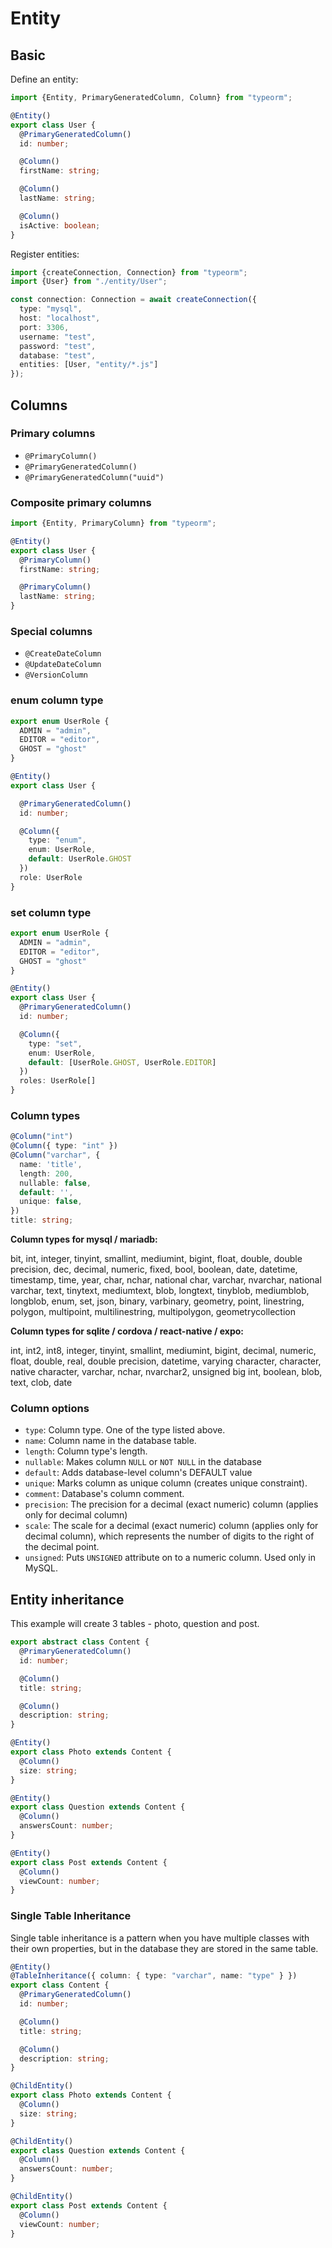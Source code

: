 # Entity

## Basic

Define an entity:

```ts
import {Entity, PrimaryGeneratedColumn, Column} from "typeorm";

@Entity()
export class User {
  @PrimaryGeneratedColumn()
  id: number;

  @Column()
  firstName: string;

  @Column()
  lastName: string;

  @Column()
  isActive: boolean;
}
```

Register entities:

```ts
import {createConnection, Connection} from "typeorm";
import {User} from "./entity/User";

const connection: Connection = await createConnection({
  type: "mysql",
  host: "localhost",
  port: 3306,
  username: "test",
  password: "test",
  database: "test",
  entities: [User, "entity/*.js"]
});
```


## Columns

### Primary columns

- `@PrimaryColumn()`
- `@PrimaryGeneratedColumn()`
- `@PrimaryGeneratedColumn("uuid")`

### Composite primary columns

```ts
import {Entity, PrimaryColumn} from "typeorm";

@Entity()
export class User {
  @PrimaryColumn()
  firstName: string;

  @PrimaryColumn()
  lastName: string;
}
```

### Special columns

- `@CreateDateColumn`
- `@UpdateDateColumn`
- `@VersionColumn`


### enum column type

```ts
export enum UserRole {
  ADMIN = "admin",
  EDITOR = "editor",
  GHOST = "ghost"
}

@Entity()
export class User {

  @PrimaryGeneratedColumn()
  id: number;

  @Column({
    type: "enum",
    enum: UserRole,
    default: UserRole.GHOST
  })
  role: UserRole
}
```


### set column type

```ts
export enum UserRole {
  ADMIN = "admin",
  EDITOR = "editor",
  GHOST = "ghost"
}

@Entity()
export class User {
  @PrimaryGeneratedColumn()
  id: number;

  @Column({
    type: "set",
    enum: UserRole,
    default: [UserRole.GHOST, UserRole.EDITOR]
  })
  roles: UserRole[]
}
```

### Column types

```ts
@Column("int")
@Column({ type: "int" })
@Column("varchar", {
  name: 'title',
  length: 200,
  nullable: false,
  default: '',
  unique: false,
})
title: string;
```

**Column types for mysql / mariadb:**

bit, int, integer, tinyint, smallint, mediumint, bigint, float, double, double precision, dec, decimal, numeric, fixed, bool, boolean, date, datetime, timestamp, time, year, char, nchar, national char, varchar, nvarchar, national varchar, text, tinytext, mediumtext, blob, longtext, tinyblob, mediumblob, longblob, enum, set, json, binary, varbinary, geometry, point, linestring, polygon, multipoint, multilinestring, multipolygon, geometrycollection

**Column types for sqlite / cordova / react-native / expo:**

int, int2, int8, integer, tinyint, smallint, mediumint, bigint, decimal, numeric, float, double, real, double precision, datetime, varying character, character, native character, varchar, nchar, nvarchar2, unsigned big int, boolean, blob, text, clob, date


### Column options

- `type`: Column type. One of the type listed above.
- `name`: Column name in the database table.
- `length`: Column type's length.
- `nullable`: Makes column `NULL` or `NOT NULL` in the database
- `default`: Adds database-level column's DEFAULT value
- `unique`: Marks column as unique column (creates unique constraint).
- `comment`: Database's column comment.
- `precision`: The precision for a decimal (exact numeric) column (applies only for decimal column)
- `scale`: The scale for a decimal (exact numeric) column (applies only for decimal column), which represents the number of digits to the right of the decimal point.
- `unsigned`: Puts `UNSIGNED` attribute on to a numeric column. Used only in MySQL.


## Entity inheritance

This example will create 3 tables - photo, question and post.

```ts
export abstract class Content {
  @PrimaryGeneratedColumn()
  id: number;

  @Column()
  title: string;

  @Column()
  description: string;
}

@Entity()
export class Photo extends Content {
  @Column()
  size: string;
}

@Entity()
export class Question extends Content {
  @Column()
  answersCount: number;
}

@Entity()
export class Post extends Content {
  @Column()
  viewCount: number;
}
```

### Single Table Inheritance

Single table inheritance is a pattern when you have multiple classes with their own properties, but in the database they are stored in the same table.

```ts
@Entity()
@TableInheritance({ column: { type: "varchar", name: "type" } })
export class Content {
  @PrimaryGeneratedColumn()
  id: number;

  @Column()
  title: string;

  @Column()
  description: string;
}

@ChildEntity()
export class Photo extends Content {
  @Column()
  size: string;
}

@ChildEntity()
export class Question extends Content {
  @Column()
  answersCount: number;
}

@ChildEntity()
export class Post extends Content {
  @Column()
  viewCount: number;
}
```